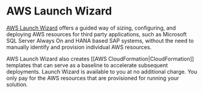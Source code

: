 # AWS Launch Wizard

[AWS Launch Wizard](https://aws.amazon.com/launchwizard/) offers a guided way of sizing, configuring, and deploying AWS resources for third party applications, such as Microsoft SQL Server Always On and HANA based SAP systems, without the need to manually identify and provision individual AWS resources.

AWS Launch Wizard also creates [[AWS CloudFormation|CloudFormation]] templates that can serve as a baseline to accelerate subsequent deployments. Launch Wizard is available to you at no additional charge. You only pay for the AWS resources that are provisioned for running your solution.